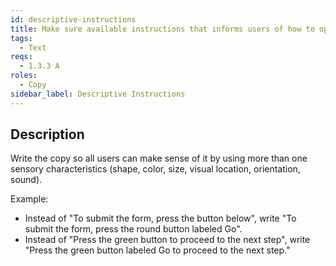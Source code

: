 ```yaml
---
id: descriptive-instructions
title: Make sure available instructions that informs users of how to operate content/controls include several sensory characteristics
tags:
  - Text
reqs:
  - 1.3.3 A
roles:
  - Copy
sidebar_label: Descriptive Instructions
---
```


## Description

Write the copy so all users can make sense of it by using more than one sensory characteristics (shape, color, size, visual location, orientation, sound).

Example:

- Instead of "To submit the form, press the button below", write "To submit the form, press the round button labeled Go".
- Instead of "Press the green button to proceed to the next step", write "Press the green button labeled Go to proceed to the next step."
